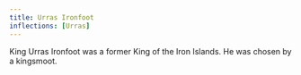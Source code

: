 ```yaml
---
title: Urras Ironfoot
inflections: [Urras]
---
```


King Urras Ironfoot was a former King of the Iron Islands. He was chosen by a kingsmoot.


